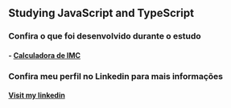 
## Studying JavaScript and TypeScript
### Confira o que foi desenvolvido durante o estudo
####  - [Calculadora de IMC](https://www.linkedin.com/in/matheus-dario-247193208/)

### Confira meu perfil no Linkedin para mais informações
#### [Visit my linkedin](https://www.linkedin.com/in/matheus-dario-247193208/)
